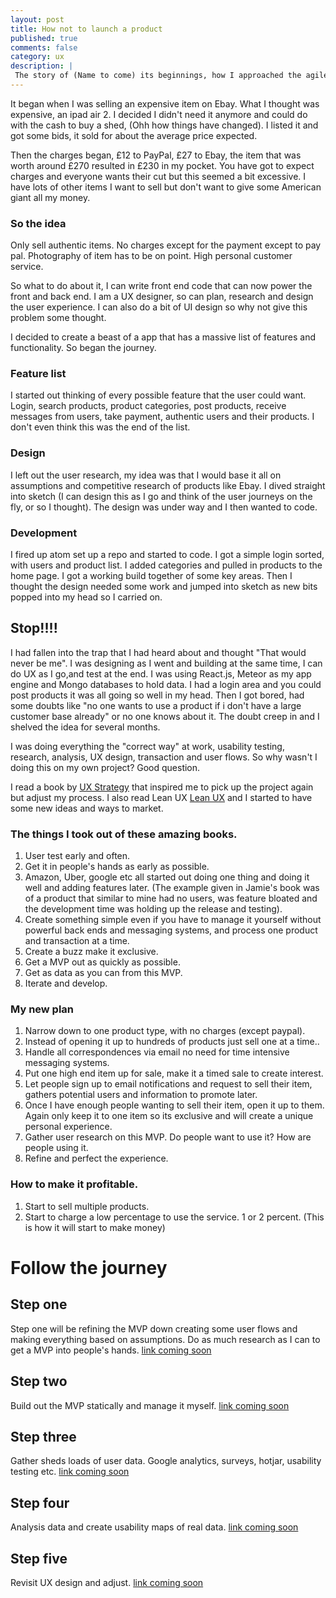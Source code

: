 ```yaml
---
layout: post
title: How not to launch a product
published: true
comments: false
category: ux
description: |
 The story of (Name to come) its beginnings, how I approached the agile development and lean UX.
---
```

It began when I was selling an expensive item on Ebay. What I thought was expensive, an ipad air 2. I decided I didn't need it anymore and could do with the cash to buy a shed, (Ohh how things have changed). I listed it and got some bids, it sold for about the average price expected.

Then the charges began, £12 to PayPal, £27 to Ebay, the item that was worth around £270 resulted in £230 in my pocket. You have got to expect charges and everyone wants their cut but this seemed a bit excessive. I have lots of other items I want to sell but don't want to give some American giant all my money.

### So the idea
Only sell authentic items. No charges except for the payment except to pay pal. Photography of item has to be on point. High personal customer service.

So what to do about it, I can write front end code that can now power the front and back end. I am a UX designer, so can plan, research and design the user experience. I can also do a bit of UI design so why not give this problem some thought.

I decided to create a beast of a app that has a massive list of features and functionality. So began the journey.

### Feature list
I started out thinking of every possible feature that the user could want. Login, search products, product categories, post products, receive messages from users, take payment, authentic users and their products. I don't even think this was the end of the list.

### Design
I left out the user research, my idea was that I would base it all on assumptions and competitive research of products like Ebay. I dived straight into sketch (I can design this as I go and think of the user journeys on the fly, or so I thought). The design was under way and I then wanted to code.

### Development
I fired up atom set up a repo and started to code. I got a simple login sorted, with users and product list. I added categories and pulled in products to the home page. I got a working build together of some key areas. Then I thought the design needed some work and jumped into sketch as new bits popped into my head so I carried on.


## Stop!!!!
I had fallen into the trap that I had heard about and thought "That would never be me". I was designing as I went and building at the same time, I can do UX as I go,and test at the end. I was using React.js, Meteor as my app engine and Mongo databases to hold data. I had a login area and you could post products it was all going so well in my head. Then I got bored, had some doubts like "no one wants to use a product if i don't have a large customer base already" or no one knows about it. The doubt creep in and I shelved the idea for several months.

I was doing everything the "correct way" at work, usability testing, research, analysis, UX design, transaction and user flows. So why wasn't I doing this on my own project? Good question.

I read a book by [UX Strategy](http://userexperiencestrategy.com/) that inspired me to pick up the project again but adjust my process. I also read Lean UX [Lean UX](https://www.amazon.co.uk/Lean-UX-Applying-Principles-Experience/dp/1449311652) and I started to have some new ideas and ways to market.

### The things I took out of these amazing books.

1. User test early and often.
2. Get it in people's hands as early as possible.
3. Amazon, Uber, google etc all started out doing one thing and doing it well and adding features later. (The example given in Jamie's book was of a product that similar to mine had no users, was feature bloated and the development time was holding up the release and testing).
4. Create something simple even if you have to manage it yourself without powerful back ends and messaging systems, and process one product and transaction at a time.
5. Create a buzz make it exclusive.
6. Get a MVP out as quickly as possible.
7. Get as data as you can from this MVP.
8. Iterate and develop.


### My new plan

1. Narrow down to one product type, with no charges (except paypal).
2. Instead of opening it up to hundreds of products just sell one at a time..
3. Handle all correspondences via email no need for time intensive messaging systems.
4. Put one high end item up for sale, make it a timed sale to create interest.
5. Let people sign up to email notifications and request to sell their item, gathers potential users and information to promote later.
6. Once I have enough people wanting to sell their item, open it up to them. Again only keep it to one item so its exclusive and will create a unique personal experience.
7. Gather user research on this MVP. Do people want to use it? How are people using it.
8. Refine and perfect the experience.

### How to make it profitable.

1. Start to sell multiple products.
2. Start to charge a low percentage to use the service. 1 or 2 percent. (This is how it will start to make money)

# Follow the journey

## Step one
Step one will be refining the MVP down creating some user flows and making everything based on assumptions. Do as much research as I can to get a MVP into people's hands.
[link coming soon]()

## Step two
Build out the MVP statically and manage it myself.
[link coming soon]()

## Step three
Gather sheds loads of user data. Google analytics, surveys, hotjar, usability testing etc.
[link coming soon]()

## Step four
Analysis data and create usability maps of real data.
[link coming soon]()

## Step five
Revisit UX design and adjust.
[link coming soon]()
